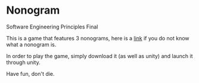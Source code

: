 # Nonogram
Software Engineering Principles Final

This is a game that features 3 nonograms, here is a [link](https://www.puzzlemuseum.com/griddler/gridins.htm#:~:text=You%20can%20complete%20any%20line,that%20overlap%20must%20be%20solids.) if you do not know what a nonogram is.

In order to play the game, simply download it (as well as unity) and launch it through unity.

Have fun, don't die.
